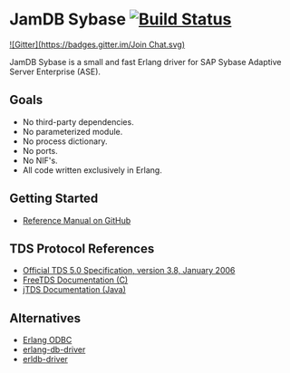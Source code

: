 JamDB Sybase [![Build Status](https://travis-ci.org/erlangbureau/jamdb_sybase.svg?branch=master)](https://travis-ci.org/erlangbureau/jamdb_sybase)
===============
[![Gitter](https://badges.gitter.im/Join Chat.svg)](https://gitter.im/erlangbureau/jamdb_sybase?utm_source=badge&utm_medium=badge&utm_campaign=pr-badge&utm_content=badge)

JamDB Sybase is a small and fast Erlang driver for SAP Sybase Adaptive Server Enterprise (ASE).

Goals
-----

* No third-party dependencies.
* No parameterized module.
* No process dictionary.
* No ports.
* No NIF's.
* All code written exclusively in Erlang.

Getting Started
-----
* [Reference Manual on GitHub](https://github.com/kostyushkin/jamdb_sybase/wiki/JamDB-Sybase-Reference-Manual)

TDS Protocol References
-----
* [Official TDS 5.0 Specification, version 3.8, January 2006](http://www.sybase.com/content/1040983/Sybase-tds38-102306.pdf)
* [FreeTDS Documentation (C)](http://www.freetds.org)
* [jTDS Documentation (Java)](http://jtds.sourceforge.net/doc.html)

Alternatives
-----
* [Erlang ODBC](http://www.erlang.org/doc/man/odbc.html)
* [erlang-db-driver](https://github.com/denglf/erlang-db-driver)
* [erldb-driver](https://github.com/RYTong/erldb-driver)
